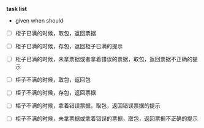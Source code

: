 
**task list**
- given when should

-[ ] 柜子已满的时候，取包，返回票据
-[ ] 柜子已满的时候，存包，返回柜子已满的提示
-[ ] 柜子已满的时候，未拿票据或者拿着错误的票据，取包，返回票据不正确的提示

-[ ] 柜子不满的时候，取包，返回包
-[ ] 柜子不满的时候，存包，返回票据
-[ ] 柜子不满的时候，拿着错误票据，取包，返回错误票据的提示
-[ ] 柜子不满的时候，未拿票据或拿着错误的票据，取包，返回票据不正确的提示